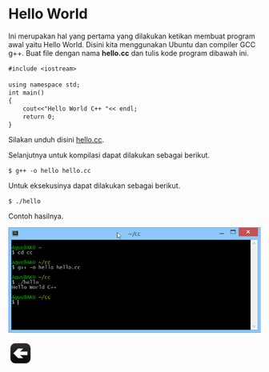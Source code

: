 # Hello World

Ini merupakan hal yang pertama yang dilakukan ketikan membuat program awal yaitu Hello World. Disini kita menggunakan Ubuntu dan compiler GCC g++. Buat file dengan nama **hello.cc** dan tulis kode program dibawah ini.

	#include <iostream>
	
	using namespace std;
	int main()
	{
	    cout<<"Hello World C++ "<< endl;
		return 0;
	}


Silakan unduh disini [hello.cc](../src/hello.cc).

Selanjutnya untuk kompilasi dapat dilakukan sebagai berikut.

    $ g++ -o hello hello.cc


Untuk eksekusinya dapat dilakukan sebagai berikut.

    $ ./hello
    

Contoh hasilnya.

![alt text](images/hello.png "Contoh hasil eksekusi")


[![Kembali ke menu utama](images/back.png "Kembali menu utama")](/README.md)

